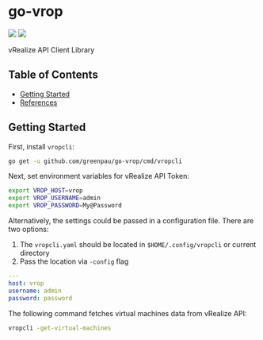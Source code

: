 # go-vrop

<a href="https://github.com/greenpau/go-vrop/actions/" target="_blank"><img src="https://github.com/greenpau/go-vrop/workflows/build/badge.svg?branch=main"></a>
<a href="https://pkg.go.dev/github.com/greenpau/go-vrop" target="_blank"><img src="https://img.shields.io/badge/godoc-reference-blue.svg"></a>

vRealize API Client Library

<!-- begin-markdown-toc -->
## Table of Contents

* [Getting Started](#getting-started)
* [References](#references)

<!-- end-markdown-toc -->

## Getting Started

First, install `vropcli`:

```bash
go get -u github.com/greenpau/go-vrop/cmd/vropcli
```

Next, set environment variables for vRealize API Token:

```bash
export VROP_HOST=vrop
export VROP_USERNAME=admin
export VROP_PASSWORD=My@Password
```

Alternatively, the settings could be passed in a configuration file. There are
two options:

1. The `vropcli.yaml` should be located in `$HOME/.config/vropcli` or current directory
2. Pass the location via `-config` flag

```yaml
---
host: vrop
username: admin
password: password
```

The following command fetches virtual machines data from vRealize API:

```bash
vropcli -get-virtual-machines
```
